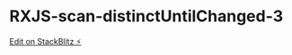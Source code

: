 # RXJS-scan-distinctUntilChanged-3

[Edit on StackBlitz ⚡️](https://stackblitz.com/edit/typescript-hbhvvw)